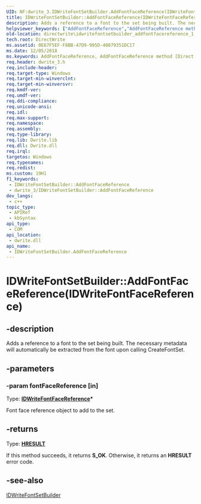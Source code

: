 ```yaml
---
UID: NF:dwrite_3.IDWriteFontSetBuilder.AddFontFaceReference(IDWriteFontFaceReference)
title: IDWriteFontSetBuilder::AddFontFaceReference(IDWriteFontFaceReference) (dwrite_3.h)
description: Adds a reference to a font to the set being built. The necessary metadata will automatically be extracted from the font upon calling CreateFontSet.
helpviewer_keywords: ["AddFontFaceReference","AddFontFaceReference method [Direct Write]","AddFontFaceReference method [Direct Write]","IDWriteFontSetBuilder interface","IDWriteFontSetBuilder interface [Direct Write]","AddFontFaceReference method","IDWriteFontSetBuilder.AddFontFaceReference","IDWriteFontSetBuilder.AddFontFaceReference(IDWriteFontFaceReference)","IDWriteFontSetBuilder::AddFontFaceReference","IDWriteFontSetBuilder::AddFontFaceReference(IDWriteFontFaceReference)","directwrite.idwritefontsetbuilder_addfontfacereference_1","dwrite_3/IDWriteFontSetBuilder::AddFontFaceReference"]
old-location: directwrite\idwritefontsetbuilder_addfontfacereference_1.htm
tech.root: DirectWrite
ms.assetid: 0E67F5EF-F8BB-47D9-995D-40879351DC17
ms.date: 12/05/2018
ms.keywords: AddFontFaceReference, AddFontFaceReference method [Direct Write], AddFontFaceReference method [Direct Write],IDWriteFontSetBuilder interface, IDWriteFontSetBuilder interface [Direct Write],AddFontFaceReference method, IDWriteFontSetBuilder.AddFontFaceReference, IDWriteFontSetBuilder.AddFontFaceReference(IDWriteFontFaceReference), IDWriteFontSetBuilder::AddFontFaceReference, IDWriteFontSetBuilder::AddFontFaceReference(IDWriteFontFaceReference), directwrite.idwritefontsetbuilder_addfontfacereference_1, dwrite_3/IDWriteFontSetBuilder::AddFontFaceReference
req.header: dwrite_3.h
req.include-header: 
req.target-type: Windows
req.target-min-winverclnt: 
req.target-min-winversvr: 
req.kmdf-ver: 
req.umdf-ver: 
req.ddi-compliance: 
req.unicode-ansi: 
req.idl: 
req.max-support: 
req.namespace: 
req.assembly: 
req.type-library: 
req.lib: Dwrite.lib
req.dll: Dwrite.dll
req.irql: 
targetos: Windows
req.typenames: 
req.redist: 
ms.custom: 19H1
f1_keywords:
 - IDWriteFontSetBuilder::AddFontFaceReference
 - dwrite_3/IDWriteFontSetBuilder::AddFontFaceReference
dev_langs:
 - c++
topic_type:
 - APIRef
 - kbSyntax
api_type:
 - COM
api_location:
 - dwrite.dll
api_name:
 - IDWriteFontSetBuilder.AddFontFaceReference
---
```


# IDWriteFontSetBuilder::AddFontFaceReference(IDWriteFontFaceReference)


## -description

Adds a reference to a font to the set being built. The necessary metadata will automatically be extracted from the font upon calling CreateFontSet.

## -parameters

### -param fontFaceReference [in]

Type: <b><a href="/windows/win32/api/dwrite_3/nn-dwrite_3-idwritefontfacereference">IDWriteFontFaceReference</a>*</b>

Font face reference object to add to the set.

## -returns

Type: <b><a href="/windows/win32/com/structure-of-com-error-codes">HRESULT</a></b>

If this method succeeds, it returns <b>S_OK</b>. Otherwise, it returns an <b>HRESULT</b> error code.

## -see-also

<a href="/windows/win32/api/dwrite_3/nn-dwrite_3-idwritefontsetbuilder">IDWriteFontSetBuilder</a>

